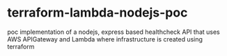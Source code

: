 # terraform-lambda-nodejs-poc
poc implementation of a nodejs, express based healthcheck API that uses AWS APIGateway and Lambda where infrastructure is created using terraform
